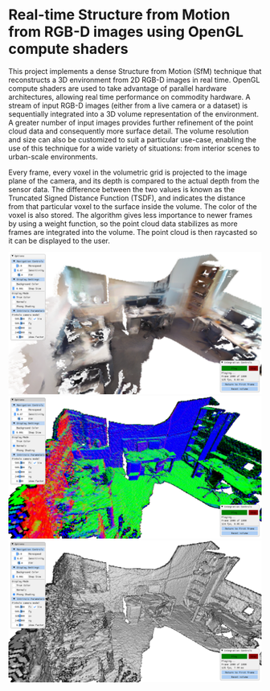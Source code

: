 # Real-time Structure from Motion from RGB-D images using OpenGL compute shaders

This project implements a dense Structure from Motion (SfM) technique that
reconstructs a 3D environment from 2D RGB-D images in real time. OpenGL compute
shaders are used to take advantage of parallel hardware architectures, allowing
real time performance on commodity hardware. A stream of input RGB-D images
(either from a live camera or a dataset) is sequentially integrated into a 3D
volume representation of the environment. A greater number of input images
provides further refinement of the point cloud data and consequently more
surface detail. The volume resolution and size can also be customized to suit a
particular use-case, enabling the use of this technique for a wide variety of
situations: from interior scenes to urban-scale environments.

Every frame, every voxel in the volumetric grid is projected to the image plane
of the camera, and its depth is compared to the actual depth from the sensor
data. The difference between the two values is known as the Truncated Signed
Distance Function (TSDF), and indicates the distance from that particular voxel
to the surface inside the volume. The color of the voxel is also stored. The
algorithm gives less importance to newer frames by using a weight function, so
the point cloud data stabilizes as more frames are integrated into the volume.
The point cloud is then raycasted so it can be displayed to the user.

![True Colors](https://github.com/fgarlin/sfm/blob/master/gallery/office_color.png?raw=true)
![Normals](https://github.com/fgarlin/sfm/blob/master/gallery/office_normals.png?raw=true)
![Phong Shading](https://github.com/fgarlin/sfm/blob/master/gallery/office_phong.png?raw=true)
